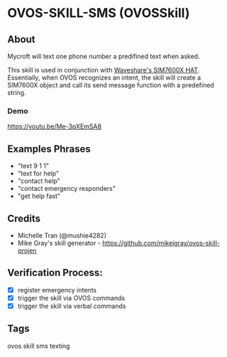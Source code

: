 # OVOS-SKILL-SMS (OVOSSkill)

## About
Mycroft will text one phone number a predifined text when asked. 

This skill is used in conjunction with [Waveshare's SIM7600X HAT](https://www.waveshare.com/sim7600a-h-4g-hat.htm). Essentially, when OVOS recognizes an intent, the skill will create a SIM7600X object and call its send message function with a predefined string.
### Demo
https://youtu.be/Me-3pXEmSA8

## Examples Phrases
- "text 9 1 1"
- "text for help"
- "contact help"
- "contact emergency responders"
- "get help fast"

## Credits
- Michelle Tran (@mushie4282)
- Mike Gray's skill generator - https://github.com/mikejgray/ovos-skill-projen

## Verification Process:
- [x] register emergency intents
- [x] trigger the skill via OVOS commands
- [x] trigger the skill via verbal commands

## Tags
ovos skill sms texting
